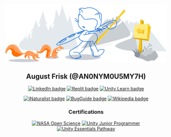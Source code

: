 <div id="header" align="center">

![Octocat on a nature trail](.github/images/git-header.svg)
## August Frisk (@AN0NYM0U5MY7H)

<!---------------------------------------------------------------------
- Profile Badges
----------------------------------------------------------------------->

[![LinkedIn badge](https://img.shields.io/badge/LinkedIn-0A66C2?logo=linkedin&logoColor=white&style=for-the-badge)](https://www.linkedin.com/in/august-frisk/)
[![Replit badge](https://img.shields.io/badge/Replit-F26206?logo=replit&logoColor=white&style=for-the-badge)](https://replit.com/@4N0NYM0U5MY7H)
[![Unity Learn badge](https://img.shields.io/badge/Unity_Learn-black?logo=unity&logoColor=white&style=for-the-badge)](https://learn.unity.com/u/604ba327edbc2a0021432996?tab=profile)

[![iNaturalist badge](https://img.shields.io/badge/iNaturalist-74AC00?style=flat-square&logo=data:image/png;base64,iVBORw0KGgoAAAANSUhEUgAAABAAAAAQCAYAAAAf8/9hAAAA8klEQVQ4T2NkoBAw4tL/HwgYgYCQ+XgNAGn+++/XVxZmdh5cBjG++nTTVpRX7RBMwe+/36axsXBng/ggV4DoL79ebuRllwjAZgjcBTDFyIpAXoCJ4/IOiheINQRZHV4XwFzz/sdjO0EO2UM/fr+fwcEqmAETB7kKxQW//37/wcLEwY7Nr9//fpzGycyfhe5FjFj49efbd1ZmTg5C0ffk4+k0WQGz2RgGYAsHrKEPdT3WdECMITDvE0xpyOkBOfDgbEJ+xRW1RBmArvnn3y/TOFh4wakUpwHf/79Q5GAQv4es6Mevd6c42YXN8SZlQl7BJQ8ASa9sDUq4ciMAAAAASUVORK5CYII=)](https://www.inaturalist.org/people/obad-hai)
[![BugGuide badge](https://img.shields.io/badge/BugGuide-red?style=flat-square&logo=data:image/png;base64,iVBORw0KGgoAAAANSUhEUgAAABAAAAAQCAYAAAAf8/9hAAAAgElEQVQ4T61TQQ7AIAibj/Fd+9rexWcmkECYaWQJcDGRUkqVcR3i5RgcJ4wnBWxAK4oEKC94yG6F+4mUfAhiFwgG4ygBET1zzvs0q8rl2H1Rgqxz9Maw5pMyZp0Rgd9VCERFSUGZwP/B3zGiYjex5RnN0UwJ2ou+r9y6THGkbJ0Xl3KACTitBiEAAAAASUVORK5CYII=)](https://bugguide.net/user/view/149082)
[![Wikipedia badge](https://img.shields.io/badge/Wikipedia-006699?style=flat-square&logo=wikipedia)](https://en.wikipedia.org/wiki/Special:Contributions/Parasiticfrisk)

### Certifications
<!--START_SECTION:badges-->
[![NASA Open Science](https://images.credly.com/size/54x54/images/d64b24d8-66f3-435a-bc76-2d70c26b0d67/image.png)](http://www.credly.com/badges/b12d3a3a-f09e-441e-a669-c66c0c3a0fa3 "NASA Open Science")
[![Unity Junior Programmer](https://images.credly.com/size/54x54/images/03d1c2f6-6182-49bd-b5af-2ef6d28b5383/image.png)](http://www.credly.com/badges/ff513f13-1edb-4a6a-ba6a-3ea65747c2ec "Unity Junior Programmer")
[![Unity Essentials Pathway](https://images.credly.com/size/54x54/images/2ebece18-451f-4f69-868a-9b5edac57567/image.png)](http://www.credly.com/badges/40f6d993-c1dd-4d12-aee2-7f0ad937a43e "Unity Essentials Pathway")
<!--END_SECTION:badges-->

</div>
